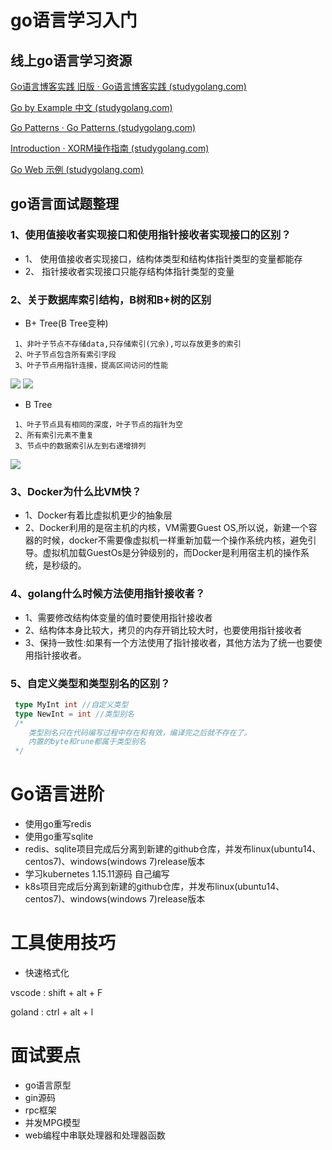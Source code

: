 # go语言学习入门

## 线上go语言学习资源

[Go语言博客实践 旧版 · Go语言博客实践 (studygolang.com)](https://books.studygolang.com/Go-Blog-In-Action/)

[Go by Example 中文 (studygolang.com)](https://books.studygolang.com/gobyexample/)

[Go Patterns · Go Patterns (studygolang.com)](https://books.studygolang.com/go-patterns/)

[Introduction · XORM操作指南 (studygolang.com)](https://books.studygolang.com/xorm/)

[Go Web 示例 (studygolang.com)](https://books.studygolang.com/gowebexamples/)

## go语言面试题整理

### 1、使用值接收者实现接口和使用指针接收者实现接口的区别？
+ 1、 使用值接收者实现接口，结构体类型和结构体指针类型的变量都能存
+ 2、 指针接收者实现接口只能存结构体指针类型的变量
### 2、关于数据库索引结构，B树和B+树的区别
+ B+ Tree(B Tree变种)
```
 1、非叶子节点不存储data,只存储索引(冗余),可以存放更多的索引
 2、叶子节点包含所有索引字段
 3、叶子节点用指针连接，提高区间访问的性能
```

![](https://markdown-pngs.oss-cn-shanghai.aliyuncs.com/go%E8%AF%AD%E8%A8%80%E5%AD%A6%E4%B9%A0/B%2BTree.png)
![](https://markdown-pngs.oss-cn-shanghai.aliyuncs.com/go%E8%AF%AD%E8%A8%80%E5%AD%A6%E4%B9%A0/B%2BTree2.jpg)

+ B Tree
```
 1、叶子节点具有相同的深度，叶子节点的指针为空
 2、所有索引元素不重复
 3、节点中的数据索引从左到右递增排列
```

![](https://markdown-pngs.oss-cn-shanghai.aliyuncs.com/go%E8%AF%AD%E8%A8%80%E5%AD%A6%E4%B9%A0/BTree.png)

### 3、Docker为什么比VM快？
+ 1、Docker有着比虚拟机更少的抽象层
+ 2、Docker利用的是宿主机的内核，VM需要Guest OS,所以说，新建一个容器的时候，docker不需要像虚拟机一样重新加载一个操作系统内核，避免引导。虚拟机加载GuestOs是分钟级别的，而Docker是利用宿主机的操作系统，是秒级的。

### 4、golang什么时候方法使用指针接收者？
+ 1、需要修改结构体变量的值时要使用指针接收者
+ 2、结构体本身比较大，拷贝的内存开销比较大时，也要使用指针接收者
+ 3、保持一致性:如果有一个方法使用了指针接收者，其他方法为了统一也要使用指针接收者。

### 5、自定义类型和类型别名的区别？

```go
 type MyInt int //自定义类型
 type NewInt = int //类型别名
 /*
    类型别名只在代码编写过程中存在和有效，编译完之后就不存在了。
    内置的byte和rune都属于类型别名
 */
```

# Go语言进阶
+ 使用go重写redis 
+ 使用go重写sqlite
+ redis、sqlite项目完成后分离到新建的github仓库，并发布linux(ubuntu14、centos7)、windows(windows 7)release版本
+ 学习kubernetes 1.15.11源码 自己编写
+ k8s项目完成后分离到新建的github仓库，并发布linux(ubuntu14、centos7)、windows(windows 7)release版本



# 工具使用技巧

+ 快速格式化

vscode : shift + alt + F

goland : ctrl + alt + l

# 面试要点

+ go语言原型
+ gin源码
+ rpc框架
+ 并发MPG模型
+ web编程中串联处理器和处理器函数
